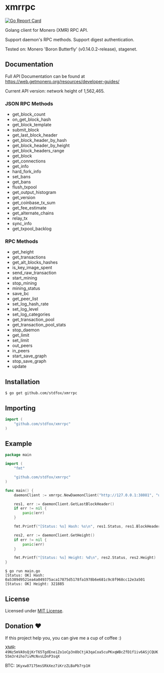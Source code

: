 # xmrrpc

[![Go Report Card](https://goreportcard.com/badge/github.com/stdfox/xmrrpc)](https://goreportcard.com/report/github.com/stdfox/xmrrpc)

Golang client for Monero (XMR) RPC API.

Support daemon's RPC methods. Support digest authentication.

Tested on: Monero 'Boron Butterfly' (v0.14.0.2-release), stagenet.

## Documentation

Full API Documentation can be found at https://web.getmonero.org/resources/developer-guides/

Current API version: network height of 1,562,465.

### JSON RPC Methods

- get_block_count
- on_get_block_hash
- get_block_template
- submit_block
- get_last_block_header
- get_block_header_by_hash
- get_block_header_by_height
- get_block_headers_range
- get_block
- get_connections
- get_info
- hard_fork_info
- set_bans
- get_bans
- flush_txpool
- get_output_histogram
- get_version
- get_coinbase_tx_sum
- get_fee_estimate
- get_alternate_chains
- relay_tx
- sync_info
- get_txpool_backlog

### RPC Methods

- get_height
- get_transactions
- get_alt_blocks_hashes
- is_key_image_spent
- send_raw_transaction
- start_mining
- stop_mining
- mining_status
- save_bc
- get_peer_list
- set_log_hash_rate
- set_log_level
- set_log_categories
- get_transaction_pool
- get_transaction_pool_stats
- stop_daemon
- get_limit
- set_limit
- out_peers
- in_peers
- start_save_graph
- stop_save_graph
- update

## Installation

```shell
$ go get github.com/stdfox/xmrrpc
```

## Importing

```go
import (
    "github.com/stdfox/xmrrpc"
)
```

## Example

```go
package main

import (
    "fmt"

    "github.com/stdfox/xmrrpc"
)

func main() {
    daemonClient := xmrrpc.NewDaemonClient("http://127.0.0.1:38081", "username", "password")

    res1, err := daemonClient.GetLastBlockHeader()
    if err != nil {
        panic(err)
    }

    fmt.Printf("[Status: %s] Hash: %s\n", res1.Status, res1.BlockHeader.Hash)

    res2, err := daemonClient.GetHeight()
    if err != nil {
        panic(err)
    }

    fmt.Printf("[Status: %s] Height: %d\n", res2.Status, res2.Height)
}
```

```shell
$ go run main.go
[Status: OK] Hash: 0a5389d9521ea4a049375aca17875d5178fa1978b6e681c9c8f968cc12e3a501
[Status: OK] Height: 321885
```

## License

Licensed under [MIT License](https://github.com/stdfox/xmrrpc/blob/master/LICENSE.md).

## Donation ❤

If this project help you, you can give me a cup of coffee :)

XMR: `49Nz5mVA9sQjKrT65TgdEneiZo1oCp3n8bCtjA3qaCoa5cuPKxqWBcZfD1f1iv6ASjCQUK55m3r4iho7ivMcNvsLDnP3sqX`

BTC: `1Kyxw87175msSRkXez7iKrzZLBaPb7rp1H`
